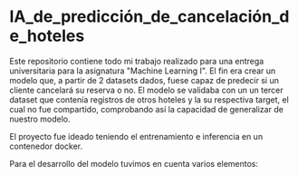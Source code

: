 # IA_de_predicción_de_cancelación_de_hoteles

Este repositorio contiene todo mi trabajo realizado para una entrega universitaria para la asignatura "Machine Learning I". El fin era crear un modelo que, a partir de 2 datasets dados, fuese capaz de predecir si un cliente cancelará su reserva o no. El modelo se validaba con un un tercer dataset que contenía registros de otros hoteles y la su respectiva target, el cual no fue compartido, comprobando así la capacidad de generalizar de nuestro modelo.

El proyecto fue ideado teniendo el entrenamiento e inferencia en un contenedor docker.

Para el desarrollo del modelo tuvimos en cuenta varios elementos:
